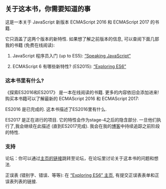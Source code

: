 ## 关于这本书，你需要知道的事

这是一本关于 JavaScript 新版本 ECMAScript 2016 和 ECMAScript 2017 的书籍.

它只涵盖了这两个版本的新特性. 如果想了解之前版本的信息, 可以查阅下面几部我的书籍 (免费在线阅读):

1. JavaScript 程序员入门 (up to ES5): [“Speaking JavaScript”](http://speakingjs.com/es5/)


2. ECMAScript 6 有哪些新特性? (ES2015): [“Exploring ES6”](http://exploringjs.com/es6/)

### 这本书里有什么?

《探索ES2016和ES2017》 是一本在线阅读的书籍. 更多的内容依旧会添加进来! 购买本书籍可以了解最新的 ECMAScript 2016 和 ECMAScript 2017:

ES2016 是已完成的. 这本书描述了ES2016里有什么.

ES2017 是正在进行的项目. 它的特性会作为stage-4之后的隐含部分. 一旦他们执行了,我会继续在此描述 (直到ES2017完成). 我会在我的[博客](http://www.2ality.com/2016/02/ecmascript-2017.html)中持续追踪之前阶段的特性.

### 支持

论坛：你可以通过[主页的链接](http://exploringjs.com/es2016-es2017.html#forum)跳转至论坛，在论坛里讨论关于这本书的问题和想法.

正误表 (错别字、错误、等等): 在 [“Exploring ES6” 主页](http://exploringjs.com/es2016-es2017.html#errata), 有提交正误表表单和正误表列表的链接.


